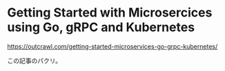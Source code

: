 # Getting Started with Microsercices using Go, gRPC and Kubernetes
https://outcrawl.com/getting-started-microservices-go-grpc-kubernetes/

この記事のパクリ。